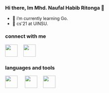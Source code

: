 ### Hi there, Im Mhd. Naufal Habib Ritonga 👋

- 🌱 i’m currently learning Go. 
- 📖 cs'21 at UINSU.

### connect with me

<a href = "https://www.instagram.com/mhdnaufalhartg/" alt="Instagram"><img src="https://img.icons8.com/fluency//000000/instagram-new.png" height="40" width="40" style= margin-right:15px;/></a>
<a href = "mailto:habibesktop@gmail.com" alt="Email"><img src="https://img.icons8.com/color/48/000000/gmail-new.png" height="40" width="40" style= margin-right:15px;/></a>

### languages and tools

<a href="https://www.python.org/" alt="Python"><img src="https://img.icons8.com/color/000000/python--v1.png" width="40" height="40" style= margin-right:20px;/></a>
<a href="https://www.nodejs.org/" alt="Node JS"><img src="https://img.icons8.com/color/000000/nodejs.png" width="40" height="40" style= margin-right:15px;/></a>
<a href="https://www.php.net" alt="PHP"><img src="https://upload.wikimedia.org/wikipedia/commons/2/27/PHP-logo.svg" width="40" height="40" style= margin-right:15px;/></a>
